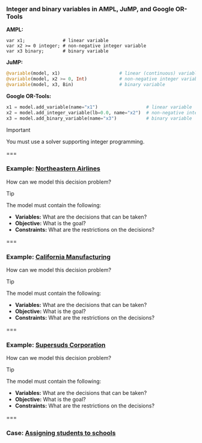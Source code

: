 ### Integer and binary variables in AMPL, JuMP, and Google OR-Tools

**AMPL:**
```ampl
var x1;              # linear variable
var x2 >= 0 integer; # non-negative integer variable
var x3 binary;       # binary variable
```

**JuMP:**
```julia
@variable(model, x1)                      # linear (continuous) variable
@variable(model, x2 >= 0, Int)            # non-negative integer variable
@variable(model, x3, Bin)                 # binary variable
```

**Google OR-Tools:**
```python
x1 = model.add_variable(name="x1")                  # linear variable
x2 = model.add_integer_variable(lb=0.0, name="x2")  # non-negative integer variable
x3 = model.add_binary_variable(name="x3")           # binary variable
```

> [!IMPORTANT]
> You must use a solver supporting integer programming. 

===

### Example: <a href="markdown-viewer.html?file=05-lab/northeastern_airlines.md" data-preview-link>Northeastern Airlines <i class="fa-solid fa-magnifying-glass"></i></a>

How can we model this decision problem?

> [!TIP]
> The model must contain the following:
> - **Variables:** What are the decisions that can be taken?
> - **Objective:** What is the goal?
> - **Constraints:** What are the restrictions on the decisions?

===

### Example: <a href="markdown-viewer.html?file=05-lab/california_manufacturing.md" data-preview-link>California Manufacturing <i class="fa-solid fa-magnifying-glass"></i></a>

How can we model this decision problem?

> [!TIP]
> The model must contain the following:
> - **Variables:** What are the decisions that can be taken?
> - **Objective:** What is the goal?
> - **Constraints:** What are the restrictions on the decisions?

===

### Example: <a href="markdown-viewer.html?file=05-lab/supersuds.md" data-preview-link>Supersuds Corporation <i class="fa-solid fa-magnifying-glass"></i></a>

How can we model this decision problem?

> [!TIP]
> The model must contain the following:
> - **Variables:** What are the decisions that can be taken?
> - **Objective:** What is the goal?
> - **Constraints:** What are the restrictions on the decisions?

===

### Case: <a href="markdown-viewer.html?file=05-lab/springfield_school_board.md" data-preview-link>Assigning students to schools <i class="fa-solid fa-magnifying-glass"></i></a>

